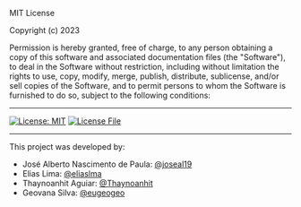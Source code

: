 MIT License

Copyright (c) 2023

Permission is hereby granted, free of charge, to any person obtaining a copy
of this software and associated documentation files (the "Software"), to deal
in the Software without restriction, including without limitation the rights
to use, copy, modify, merge, publish, distribute, sublicense, and/or sell
copies of the Software, and to permit persons to whom the Software is
furnished to do so, subject to the following conditions:

---

[![License: MIT](https://img.shields.io/badge/License-MIT-yellow.svg)](https://opensource.org/licenses/MIT)
[![License File](https://img.shields.io/badge/license-⬇️%20Download%20License-blue)](https://raw.githubusercontent.com/eugeogeo/api-nobanco/master/LICENSE.md)

---

This project was developed by:
- José Alberto Nascimento de Paula: [@joseal19](https://github.com/joseal19)
- Elias Lima: [@eliaslma](https://github.com/eliaslma)
- Thaynoanhit Aguiar: [@Thaynoanhit](https://github.com/Thaynoanhit)
- Geovana Silva: [@eugeogeo](https://github.com/eugeogeo)
